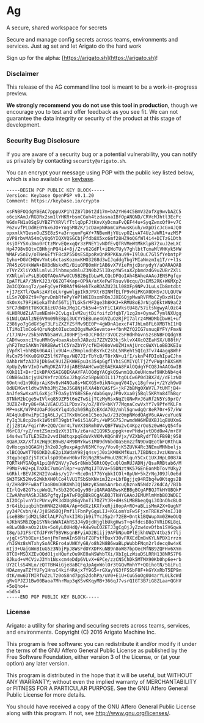 # Ag

A secure, shared workspace for secrets

Secure and manage config secrets across teams, environments and services.
Just ag set and let Arigato do the hard work

Sign up for the alpha: [https://arigato.sh](https://arigato.sh)!

### Disclaimer

This release of the AG command line tool is meant to be a work-in-progress preview.

**We strongly recommend you do not use this tool in production**, though we
encourage you to test and offer feedback as you see fit. We can not guarantee
the data integrity or security of the product at this stage of development.

### Security Bug Disclosure

If you are aware of a security bug or a potential vulnerability, you can notify
us privately by contacting `security@arigato.sh`.

You can encrypt your message using PGP with the public key listed below, which
is also available on [keybase](https://keybase.io/ianlivingstone).

```
-----BEGIN PGP PUBLIC KEY BLOCK-----
Version: Keybase OpenPGP v0.1.20
Comment: https://keybase.io/crypto

xsFNBFOQdgYBEAC7pppUXP1hIZ87lD6tZd17m+bA2YH64C5BmV3ZofXg9wvbAZC5
o6ciKAmJ/RGDRx2sm1lYHKR+bsmCGuh4tzdasnaIBfOpANQND/CRVcMJhtl3EcPc
WGdxFN1a0SqSUYBZ7YXRVlfTtlqDpFJtKnvXyDcmaFvQEF44u+SyqZwnxQf9+v7C
P6zvvfPLDdRE0Y6x6JO+Yog5M8ZK/1cDavpNRomCxPwwsKGuh/wXpDicJcGv4JQ0
opxmlkYQesnOuZSE8zS+a3rngumFgAY+7NBemHjYUivpOZivAT4UzJaWR1+azMSP
pVP8rbvMA54mCyUq6YIQXVQSGCbjPfdb8X5xc6mf28HZ9oQGfWl4i4+DITzG1Dth
XsjOFY5Xu3mo0rCtzMrvEQexqQr3zPNEY1vNDfEvQTRVMeWtMkKlpB72xuJ2eLXC
Hp4798v8QtvCBHhjnPQ4i4+8j/Zrv62GdFl+iEWoTUyV7ghlbtTcmaMlVHKyk5HW
WMAFvSnIv/oTNe6EfYF8cXP55OsESXpoRvQnR9PKKau99+I9l0uC7Gl5fYebntpP
1yho+DGVCHQWvYmts6ctasKozmxKHO32G8d3wIJqddgTbg7MIaNmzmIq1T/r+l1s
7R45zGtHkWWA+BX0dNskxM1/BiuOPB0mHr1AB6vX7ViePnjcDsnydyY/aQARAQAB
zTVrZXliYXNlLmlvL2lhbmxpdmluZ3N0b25lIDxpYW5saXZpbmdzdG9uZUBrZXli
YXNlLmlvPsLBbQQTAQoAFwUCU5B2BgIbLwMLCQcDFQoIAh4BAheAAAoJENSPgfqy
IpATfLAP/3NrKJ23/Q6ZQT4Kap+OP9A/atXePwFRsuvV0cqu/DsEM52RK+WKMXp2
2m3CQXnngTz/peFgCyefR0RAf96HehTkoRDAZU23Ll08XFp9NPvJLuLsIb8mtdbt
+jI7EXTl/QwAszAYtoLkrgwmlgpIk9JPXtrBINMfELfP9vNiPKGX0DHSvJULQUtW
iLSn7QD9Zt9+PgrvDnbRfePyYePlWKIBsxmROnJJXE6QjpMwaRVFMbCZyBxzH1Qv
4kOnXs79FiHiekaThhf56TijTLGk5rMF2ge3h8KKJ+kRMU8oEJrNjgOEktWN9aC2
5FC7dWDRtTUKOC8izU7d4xJMq1C/5k5w4+SYFiC1AVkstU48/57itsNgwyAlOzG4
4LH0RUdZiATumNEmH+2CvLgs1vM2ujtDifoifzDfqbT/1zg2n+OynwC7ymlNXUgq
61NdLQAAlzNE6V9m09hE8pi3UCYYSEBune4GVZuOzRjPI7alrz4MHDMbIbwH1+uf
2386yo7gGdGY5gT3LFiZXZfZSfMv9EE0P+4gWDnA1excF4TJhLm8FL6XMBThI1HQ
lTiMoIlmCoG4QruNqbt0Iucbm2OgsMwKSevmto++fbnMZfQ2IG7snuqBYFY/FmxN
/17JNU+/25k5NVNbSaHVLJ80HPj5+DJCF0dzr3VOCzSFHdHhGvnSzsBNBFOQdgYB
CADYwoxnc1YeuHMhGy4baxAsbxhJADzdi7ZZVZ93kjSklvX4XcOZEaHSX/U88tH/
yhF2TmzSAKNn78RBBAwtlC5YaZbYP/cfHIH08oVwUZM1vAjUrccGWXYLoBB3KEIu
jVpfKl+bhBQk0GA4ilx9U4+uZHmplndbBsYkC2sbL5NReht5QIg3Tv744agq8WhF
MsCm75fKKuOGHXZ5lfK7Fqu/NQ7JIrTbYcB/T8rXN+u1fI/sknP4FDIohIpaCJhn
OAhbrWfzA378jDk6wC9UiZEKWHEpu3s354pGgflYhiSCMIYQlTjZfvFWgshBXSKM
XpUpZyNrVInDrwMqDKZA7JdjABEBAAHCwoQEGAEKAA8FAlOQdgYFCQ8JnAACGwIB
KQkQ1I+B+rIikBPAXSAEGQEKAAYFAlOQdgYACgkQSwnm1QuOeUHcnwf9HKbNb4q4
C0NB6w3AcjyUN2VefrzODSxJ2hgGSz5Bp60DIL117tgOLCw6P0d3BXZd//dE1zNO
6Ontnd1n9KdprAiK8v8vH4NOa8s+NCXGSv0ikN4quqV04Iyc18gfvwj+/2Yzh9wU
0dUEMGvtldtw3VhbJMjZ3oJ5G8NjHlXA4bYQASfS+jkF2bBMg0XWV7L7tUMTjB4+
AnJfeSwXxaYL6xKjc7FOa5y1YG8ESEe/dabGqnyJP0vXxa0j5Bql5KRYn84ThBqr
8TNkM2bCge5wIVlxq859ZP5t6oZTwSijTCzMyRsxNqZtGNwRvJ6aRf2N5Ys9prO/
3UZ8Z+Rry86+RA1VEACU51LPDxv7x/oZ/8Y9+bKY77MqnaCcwVxYf7v9PfeYKLFn
MP+msK/W7P4UOaFdGsKYlq4b5zh05RgZcEXdA702/mhlSgnwdgQr8eR70r+57/kW
AE4qUuDYwiPpCIgA6LJyC1TKxUnGon1C5eoJwJ/23z0mpNWodQAgV6uAAvcuYueN
fyIq3L8cp2o4k1W6t8T39gbt7e6i51AGPi/+WP5G7SJnwmdWH6WEUXBJ1qEUUXmG
ZjjZBtA/FqirhR+2QO/Cmr4L7uVXIGRmhUVvQBFTWu2vC4KpzrOoSz0wH4yQ54fo
M6rC8/+yZ/rmtZSmzxQzXt31Tk/z6a+a21Q9K5uppgk+ovPHdwjvtD0d0w4/m+8V
i4s4wsTuTLE3EZn2vvdINdtqxpqEduVkVKMvKQGn8Vjx/VZXbRydfT0lFB9Bj958
8QaRJXX/XfJX2Hq9CB9wB/4M9DMYkwsIM09dV6bdOa5Emz2fN9DxQEotbFQRthUA
QvHocgsbQGAGHj3h2oDJg9uxpAgdV65MCfoy/VovOjK5ZUVK4Rc3NEmuMNNbeljs
xlBCQOwXT7Q6DKD2uE2p1XWdaV98jq4svjJ0x1KM0KMfKuzL7IBDNcsJvzUKmnuk
3tqybcgOZjSTzCxlspD9bnvH0kvf8jNg2R5wPmuU2RCRlquY5CxC1UXJHpLO087A
TQRTkHYGAQgA1piQHV2NV/y7eSr8Nnb3GRtOQyCuQlQmRUJADNj/QsaRRBtab6/M
P9MoFvH2+pLTaXkC7umGnlRpr+uqVMqIJTOVa+55DNzt9K57GEnEonMbTovYUky2
kGRklrBEVJK2N2IVoAbs/y17r+RceDn1776YgbkICOl+8pUW+5kZrNgJ09JlOe6d
SW3TSK52WvS2WkhXH0lCo4lVU1TSbSbKNvimJ2z+LbfBgjjq94RIbq4wOKtqgs2B
0/ZHRdPPFwBafTaoB0nD0RXWhIQjNHzyKSmmSAnrbcuQhznxN5Ndz72KdCA/7BIb
IIrlQv82G7scpWoQL7vSb320CoQyy9BriQARAQABwsKEBBgBCgAPBQJTkHYGBQkP
CZwAAhsMASkJENSPgfqyIpATwF0gBBkBCgAGBQJTkHYGAAoJEMUMlmMnbB03WDEI
AI2OCplvnY3cPUrxyPK3dXUg8GgVhnTi7OZ7YJR+dHsSLMBBbegQgi3O3nOhcBLO
3rG4ibiuqbihEnHNN22kNOA/Ap+6dXz1KXfxeRji0opA+RO+aBLisMmA2X+GugNY
yy34PCvbn/4/Jj8SNSOQjPmf1lFbnPyGquLIJ+KGLomYxFw5FjxnTREKzP4nIJ10
iseBBBrjdM2L58ClALP7q7nkIIRbjb9iTYcJ5p2r72EB+Dntk1BQWupXm0ZHeOUQ
kJKbNSM6ZQp1SYNkcWWAIAhRS3J4yDjdHjglbUkgHwsT+q4fdcsB8o7VRiDKL8qL
e8LwDNk+aOx2iUs+5oXyLOUHdQ/+K4w9uCOZETJ3gCgOjJyZzw4ovDfbn1SVGqwA
I8q/bJ1FSrCTdJFYRf9BVHsgnBFyiAD2Biijj9AFbNpuOPlEjkhUWZV4tbz5r7lj
vjqC+SYb0Eu+i5onjPnFmmAInS0HsFZ8PstfBuxY30vFRXEdEmBvKYLNPBX1rrzn
/hIGWz8sWTxhySoACREro4aUWKYyG8/o8h2N8B6waBLpWubbFNqn2rldecq0w4xK
mIj3+UajGWnBIuG5z3NbjPpJ8WsFdOYXDFKuNB9n8oW87bpOecMfNB9ZQFHv6XYm
8TCO+MSDXZEvOQdO1jxHQufzOu9KE0aNSWhbTXi/XbIgLzWiuDSLRRH138NRS7P6
8Jkud+vMCVivJ3Yn1Nsxcm4eDdp6VLvX+6PCe/zzCN5ChDk5MTMX90Kb0hp6e+rb
UY2ClsS4WLo/zQTTBH4iGje8aBCFqJpAgvWolOr3tGQvMnhYY+QOihotN/SGiFu1
HDAzmyaTZfYUFy1HnsC4kif4RAjx7Y9G5+rGXayYG3fFSSbF8F+kGYXxRbT5EP9m
dtK/mw6DTMIRfuZzLTz0oS8nd7pgS2dohPa/uV0+E1U+CuG5oOg0U4arYL0LkcWd
gRvGPJZJ1Bw00Baoa7MhrMup3qKSvKKqyMB+366qJ7vsrQIGT3B7iG8ZLaa+QGhV
+5oQho4=
=5d54
-----END PGP PUBLIC KEY BLOCK-----
```

### License

Arigato: a utility for sharing and securing secrets across teams, services, and environments.
Copyright (C) 2016  Arigato Machine Inc.

This program is free software: you can redistribute it and/or modify
it under the terms of the GNU Affero General Public License as
published by the Free Software Foundation, either version 3 of the
License, or (at your option) any later version.

This program is distributed in the hope that it will be useful,
but WITHOUT ANY WARRANTY; without even the implied warranty of
MERCHANTABILITY or FITNESS FOR A PARTICULAR PURPOSE.  See the
GNU Affero General Public License for more details.

You should have received a copy of the GNU Affero General Public License
along with this program.  If not, see <http://www.gnu.org/licenses/>.
